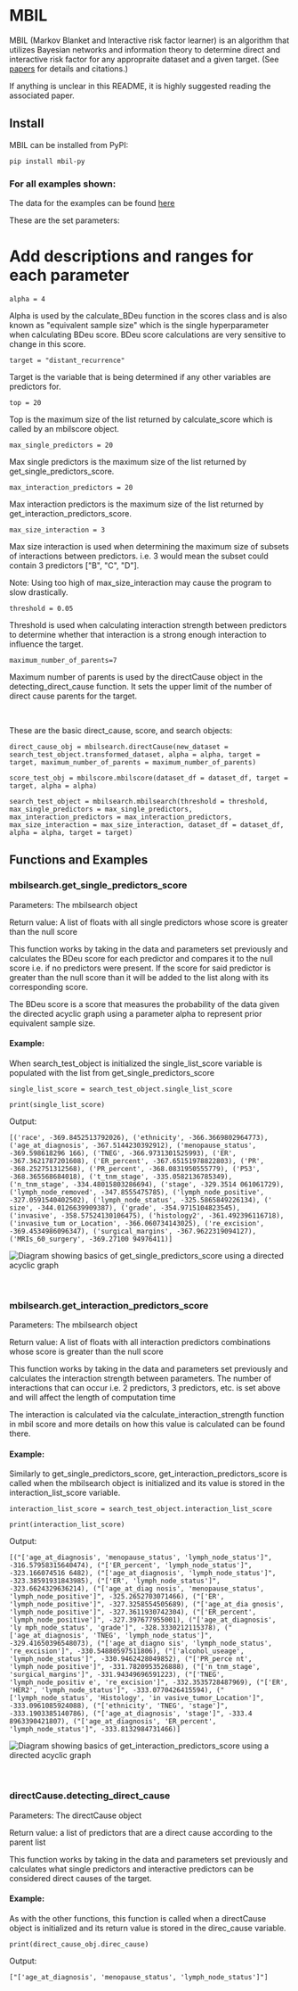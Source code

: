 # MBIL
MBIL (Markov Blanket and Interactive risk factor learner) is an algorithm that utilizes Bayesian networks and information theory to determine direct and interactive risk factor for any appropraite dataset and a given target. (See [papers](https://github.com/XiaJiang-2/MBIL/blob/main/docs/BINF-D-19-00613_R2(2).pdf) for details and citations.)

If anything is unclear in this README, it is highly suggested reading the associated paper.

## Install
MBIL can be installed from PyPI:

`pip install mbil-py`


### For all examples shown:

The data for the examples can be found [here](https://github.com/XiaJiang-2/MBIL/blob/main/datasets/LSM-15Year.txt)

These are the set parameters:

# Add descriptions and ranges for each parameter

`alpha = 4`

Alpha is used by the calculate_BDeu function in the scores class and is also known as "equivalent sample size" which is the single hyperparameter when calculating BDeu score. BDeu score calculations are very sensitive to change in this score.

`target = "distant_recurrence"`

Target is the variable that is being determined if any other variables are predictors for.

`top = 20`

Top is the maximum size of the list returned by calculate_score which is called by an mbilscore object.

`max_single_predictors = 20`

Max single predictors is the maximum size of the list returned by get_single_predictors_score.

`max_interaction_predictors = 20`

Max interaction predictors is the maximum size of the list returned by get_interaction_predictors_score.

`max_size_interaction = 3`

Max size interaction is used when determining the maximum size of subsets of interactions between predictors. i.e. 3 would mean the subset could contain 3 predictors ["B", "C", "D"]. 

Note: Using too high of max_size_interaction may cause the program to slow drastically.

`threshold = 0.05`

Threshold is used when calculating interaction strength between predictors to determine whether that interaction is a strong enough interaction to influence the target.

`maximum_number_of_parents=7`

Maximum number of parents is used by the directCause object in the detecting_direct_cause function. It sets the upper limit of the number of direct cause parents for the target.

<br/>

These are the basic direct_cause, score, and search objects:

`direct_cause_obj = mbilsearch.directCause(new_dataset = search_test_object.transformed_dataset, alpha = alpha, target = target, maximum_number_of_parents = maximum_number_of_parents)`

`score_test_obj = mbilscore.mbilscore(dataset_df = dataset_df, target = target, alpha = alpha)`

`search_test_object = mbilsearch.mbilsearch(threshold = threshold, max_single_predictors = max_single_predictors, max_interaction_predictors = max_interaction_predictors, max_size_interaction = max_size_interaction, dataset_df = dataset_df, alpha = alpha, target = target)`


## Functions and Examples

### mbilsearch.get_single_predictors_score

Parameters: The mbilsearch object

Return value: A list of floats with all single predictors whose score is greater than the null score

This function works by taking in the data and parameters set previously and calculates the BDeu score for each predictor and compares it to the null score i.e. if no predictors were present. If the score for said predictor is greater than the null score than it will be added to the list along with its corresponding score.

The BDeu score is a score that measures the probability of the data given the directed acyclic graph using a parameter alpha to represent prior equivalent sample size.

#### Example:

When search_test_object is initialized the single_list_score variable is populated with the list from get_single_predictors_score

`single_list_score = search_test_object.single_list_score`

`print(single_list_score)`

Output:

`[('race', -369.8452513792026), ('ethnicity', -366.3669802964773), ('age_at_diagnosis', -367.5144230392912), ('menopause_status', -369.598618296
166), ('TNEG', -366.9731301525993), ('ER', -367.3621787201608), ('ER_percent', -367.65151978822803), ('PR', -368.252751312568), ('PR_percent',
-368.0831950555779), ('P53', -368.365568684018), ('t_tnm_stage', -335.0582136785349), ('n_tnm_stage', -334.48015803286694), ('stage', -329.3514
061061729), ('lymph_node_removed', -347.8555475785), ('lymph_node_positive', -327.0591540402502), ('lymph_node_status', -325.5865849226134), ('
size', -344.0126639909387), ('grade', -354.9715104823545), ('invasive', -358.57524130106475), ('histology2', -361.492396116718), ('invasive_tum
or_Location', -366.060734143025), ('re_excision', -369.4534986096347), ('surgical_margins', -367.9622319094127), ('MRIs_60_surgery', -369.27100
94976411)]`

![Diagram showing basics of get_single_predictors_score using a directed acyclic graph](MBILProcedure1_img.png)

<br/>

### mbilsearch.get_interaction_predictors_score

Parameters: The mbilsearch object

Return value: A list of floats with all interaction predictors combinations whose score is greater than the null score

This function works by taking in the data and parameters set previously and calculates the interaction strength between parameters. The number of interactions that can occur i.e. 2 predictors, 3 predictors, etc. is set above and will affect the length of computation time

The interaction is calculated via the calculate_interaction_strength function in mbil score and more details on how this value is calculated can be found there.

#### Example:

Similarly to get_single_predictors_score, get_interaction_predictors_score is called when the mbilsearch object is initialized and its value is stored in the interaction_list_score variable.

`interaction_list_score = search_test_object.interaction_list_score`

`print(interaction_list_score)`

Output:

`[("['age_at_diagnosis', 'menopause_status', 'lymph_node_status']", -316.57958315640474), ("['ER_percent', 'lymph_node_status']", -323.166074516
6482), ("['age_at_diagnosis', 'lymph_node_status']", -323.38591931843985), ("['ER', 'lymph_node_status']", -323.6624329636214), ("['age_at_diag
nosis', 'menopause_status', 'lymph_node_positive']", -325.2652703071466), ("['ER', 'lymph_node_positive']", -327.3258554505689), ("['age_at_dia
gnosis', 'lymph_node_positive']", -327.3611930742304), ("['ER_percent', 'lymph_node_positive']", -327.397677955001), ("['age_at_diagnosis', 'ly
mph_node_status', 'grade']", -328.3330212115378), ("['age_at_diagnosis', 'TNEG', 'lymph_node_status']", -329.41650396548073), ("['age_at_diagno
sis', 'lymph_node_status', 're_excision']", -330.54880597511806), ("['alcohol_useage', 'lymph_node_status']", -330.9462428049852), ("['PR_perce
nt', 'lymph_node_positive']", -331.7820953526888), ("['n_tnm_stage', 'surgical_margins']", -331.94349696591223), ("['TNEG', 'lymph_node_positiv
e', 're_excision']", -332.3535728487969), ("['ER', 'HER2', 'lymph_node_status']", -333.0770426415594), ("['lymph_node_status', 'Histology', 'in
vasive_tumor_Location']", -333.0961085924088), ("['ethnicity', 'TNEG', 'stage']", -333.1903385140786), ("['age_at_diagnosis', 'stage']", -333.4
8963390421807), ("['age_at_diagnosis', 'ER_percent', 'lymph_node_status']", -333.8132984731466)]`

![Diagram showing basics of get_interaction_predictors_score using a directed acyclic graph](ExampleOfInteractiveModels2022.8.png)

<br/>

### directCause.detecting_direct_cause

Parameters: The directCause object

Return value: a list of predictors that are a direct cause according to the parent list

This function works by taking in the data and parameters set previously and calculates what single predictors and interactive predictors can be considered direct causes of the target.

#### Example:

As with the other functions, this function is called when a directCause object is initialized and its return value is stored in the direc_cause variable.

`print(direct_cause_obj.direc_cause)`

Output:

`["['age_at_diagnosis', 'menopause_status', 'lymph_node_status']"]`



